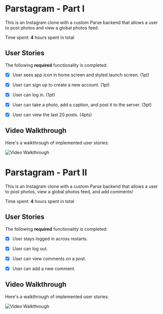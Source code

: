 # Parstagram - Part I

This is an Instagram clone with a custom Parse backend that allows a user to post photos and view a global photos feed.

Time spent: **4** hours spent in total

## User Stories

The following **required** functionality is completed:

- [X] User sees app icon in home screen and styled launch screen. (1pt)
- [X] User can sign up to create a new account. (1pt)
- [X] User can log in. (1pt)
- [X] User can take a photo, add a caption, and post it to the server. (3pt)
- [X] User can view the last 20 posts. (4pts)


## Video Walkthrough

Here's a walkthrough of implemented user stories:

<img src='https://submissions.us-east-1.linodeobjects.com/ios_university/ZiyCJ5g7.gif' title='gif' width='' alt='Video Walkthrough' />

# Parstagram - Part II

This is an Instagram clone with a custom Parse backend that allows a user to post photos, view a global photos feed, and add comments!

Time spent: **4** hours spent in total

## User Stories

The following **required** functionality is completed:

- [X] User stays logged in across restarts. 
- [X] User can log out. 
- [X] User can view comments on a post. 
- [X] User can add a new comment. 


## Video Walkthrough

Here's a walkthrough of implemented user stories:

<img src='https://submissions.us-east-1.linodeobjects.com/ios_university/ZiyCJ5g7.gif' title='gif' width='' alt='Video Walkthrough' />

